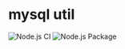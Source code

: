 # mysql util

![Node.js CI](https://github.com/CoderIvan/mysql-util/workflows/Node.js%20CI/badge.svg)
![Node.js Package](https://github.com/CoderIvan/mysql-util/workflows/Node.js%20Package/badge.svg)